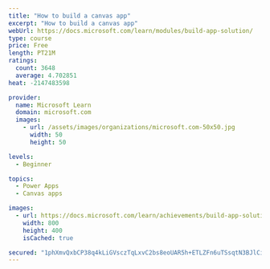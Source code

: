 ```yaml
---
title: "How to build a canvas app"
excerpt: "How to build a canvas app"
webUrl: https://docs.microsoft.com/learn/modules/build-app-solution/
type: course
price: Free
length: PT21M
ratings:
  count: 3648
  average: 4.702851
heat: -2147483598

provider:
  name: Microsoft Learn
  domain: microsoft.com
  images:
    - url: /assets/images/organizations/microsoft.com-50x50.jpg
      width: 50
      height: 50

levels:
  - Beginner

topics:
  - Power Apps
  - Canvas apps

images:
  - url: https://docs.microsoft.com/learn/achievements/build-app-solution-social.png
    width: 800
    height: 400
    isCached: true

secured: "1phXmvQxbCP38q4kLiGVsczTqLxvC2bs8eoUAR5h+ETLZFn6uTSsqtN3BJlCizIEt2Lfaj8Hn/+kzpPNuV66bVLhOJcnyus5CCAJpFMrmScsDuikWffjD9POPafy0u33pqsirUWrroymkIKd5F20bwuZSSEQUDyesuNRoS5YDCd3I2ITSuDZK+ar4rjXzp03+Frv0fZsSg9f3jI6jAGU0bjAZCc87eiqpSzw5MYUnuIdN7YvqcqrioX/RjcCwmoVMpYrw42ILDy0cEfJ2ZyAi0ZqUBfyY4Y8RJg01ANERJcnyTZIHvTY+vPOPXgjgKoIRFVc4a1AkYshAYdVbxL65k8Y/yKb53/e5YnZpYnan3ikcIeC+4QAN6qjWWQcyXdKMdd6goOtUyoRFyOL9y7kNDbkwJYinyY3OlMGH+no6tQ=;CNQYjuVNow1Uvo8P/hPRQg=="
---
```


